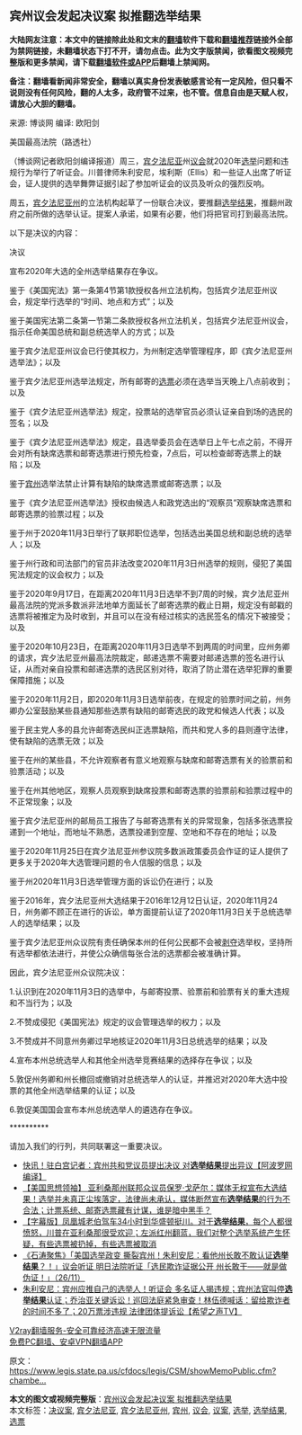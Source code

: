  <h2>宾州议会发起决议案 拟推翻选举结果</h2> <p class="notice"><b>大陆网友注意：本文中的链接除此处和文末的<a href="https://github.com/bannedbook/fanqiang" >翻墙</a>软件下载和<a href="https://github.com/killgcd/justmysocks/blob/master/README.md">翻墙推荐</a>链接外全部为禁网链接，未翻墙状态下打不开，请勿点击。此为文字版禁闻，欲看图文视频完整版和更多禁闻，请下载<a href="https://github.com/bannedbook/fanqiang">翻墙软件或APP</a>后翻墙上禁闻网。</p><p>备注：翻墙看新闻非常安全，翻墙以真实身份发表敏感言论有一定风险，但只看不说则没有任何风险，翻的人太多，政府管不过来，也不管。信息自由是天赋人权，请放心大胆的翻墙。</b></p>  <div class="entry"> <p>来源:&nbsp;博谈网                      编译:&nbsp;欧阳剑                                                 </p> <p>美国最高法院（路透社）</p> <p>（博谈网记者欧阳剑编译报道）周三，<a href="https://www.bannedbook.org/bnews/tag/%E5%AE%BE%E5%A4%95%E6%B3%95%E5%B0%BC%E4%BA%9A/" class="st_tag internal_tag" rel="tag" title="标签 宾夕法尼亚 下的日志">宾夕法尼亚</a>州<a href="https://www.bannedbook.org/bnews/tag/%E8%AE%AE%E4%BC%9A/" class="st_tag internal_tag" rel="tag" title="标签 议会 下的日志">议会</a>就2020年<a href="https://www.bannedbook.org/bnews/tag/%e9%80%89%e4%b8%be/" class="st_tag internal_tag" rel="tag" title="标签 选举 下的日志">选举</a>问题和违规行为举行了听证会。川普律师朱利安尼，埃利斯（Ellis）和一些证人出席了听证会，证人提供的选举舞弊证据引起了参加听证会的议员及听众的强烈反响。</p> <p>周五，<a href="https://www.bannedbook.org/bnews/tag/%e5%ae%be%e5%a4%95%e6%b3%95%e5%b0%bc%e4%ba%9a%e5%b7%9e/" class="st_tag internal_tag" rel="tag" title="标签 宾夕法尼亚州 下的日志">宾夕法尼亚州</a>的立法机构起草了一份联合决议，要推翻<a href="https://www.bannedbook.org/bnews/tag/%E9%80%89%E4%B8%BE%E7%BB%93%E6%9E%9C/" class="st_tag internal_tag" rel="tag" title="标签 选举结果 下的日志">选举结果</a>，推翻州政府之前所做的选举认证。提案人承诺，如果有必要，他们将把官司打到最高法院。</p> <p>以下是决议的内容：</p> <p>决议</p> <p>宣布2020年大选的全州选举结果存在争议。</p> <p>鉴于《美国宪法》第一条第4节第1款授权各州立法机构，包括宾夕法尼亚州议会，规定举行选举的“时间、地点和方式”；以及</p> <p>鉴于美国宪法第二条第一节第二条款授权各州立法机关，包括宾夕法尼亚州议会，指示任命美国总统和副总统选举人的方式；以及</p>  <p>鉴于宾夕法尼亚州议会已行使其权力，为州制定选举管理程序，即《宾夕法尼亚州选举法》；以及</p> <p>鉴于宾夕法尼亚州选举法规定，所有邮寄的<a href="https://www.bannedbook.org/bnews/tag/%E9%80%89%E7%A5%A8/" class="st_tag internal_tag" rel="tag" title="标签 选票 下的日志">选票</a>必须在选举当天晚上八点前收到；以及</p> <p>鉴于《宾夕法尼亚州选举法》规定，投票站的选举官员必须认证亲自到场的选民的签名；以及</p> <p>鉴于《宾夕法尼亚州选举法》规定，县选举委员会在选举日上午七点之前，不得开会对所有缺席选票和邮寄选票进行预先检查，7点后，可以检查邮寄选票上的缺陷；以及</p> <p>鉴于<a href="https://www.bannedbook.org/bnews/tag/%E5%AE%BE%E5%B7%9E/" class="st_tag internal_tag" rel="tag" title="标签 宾州 下的日志">宾州</a>选举法禁止计算有缺陷的缺席选票或邮寄选票；以及</p> <p>鉴于《宾夕法尼亚州选举法》授权由候选人和政党选出的“观察员”观察缺席选票和邮寄选票的验票过程；以及</p> <p>鉴于州于2020年11月3日举行了联邦职位选举，包括选出美国总统和副总统的选举人；以及</p> <p>鉴于州行政和司法部门的官员非法改变2020年11月3日州选举的规则，侵犯了美国宪法规定的议会权力；以及</p> <p>鉴于2020年9月17日，在距离2020年11月3日选举不到7周的时候，宾夕法尼亚州最高法院的党派多数派非法地单方面延长了邮寄选票的截止日期，规定没有邮戳的选票将被推定为及时收到，并且可以在没有经过核实的选民签名的情况下被接受；以及</p>  <p>鉴于2020年10月23日，在距离2020年11月3日选举不到两周的时间里，应州务卿的请求，宾夕法尼亚州最高法院裁定，邮递选票不需要对邮递选票的签名进行认证，从而对亲自投票和邮递选票的选民区别对待，取消了防止潜在选举犯罪的重要保障措施；以及</p> <p>鉴于2020年11月2日，即2020年11月3日选举前夜，在规定的验票时间之前，州务卿办公室鼓励某些县通知那些选票有缺陷的邮寄选民的政党和候选人代表；以及</p> <p>鉴于民主党人多的县允许邮寄选民纠正选票缺陷，而共和党人多的县则遵守法律，使有缺陷的选票无效；以及</p> <p>鉴于在州的某些县，不允许观察者有意义地观察与缺席和邮寄选票有关的验票前和验票活动；以及</p> <p>鉴于在州其他地区，观察人员观察到缺席投票和邮寄选票的验票前和验票过程中的不正常现象；以及</p> <p>鉴于宾夕法尼亚州的邮局员工报告了与邮寄选票有关的异常现象，包括多张选票投递到一个地址，而地址不熟悉，选票投递到空屋、空地和不存在的地址；以及</p> <p>鉴于2020年11月25日在宾夕法尼亚州参议院多数派政策委员会作证的证人提供了更多关于2020年大选管理问题的令人信服的信息；以及</p> <p>鉴于州2020年11月3日选举管理方面的诉讼仍在进行；以及</p> <p>鉴于2016年，宾夕法尼亚州大选结果于2016年12月12日认证，2020年11月24日，州务卿不顾正在进行的诉讼，单方面提前认证了2020年11月3日关于总统选举人的选举结果；以及</p>  <p>鉴于宾夕法尼亚州众议院有责任确保本州的任何公民都不会被<span class='wp_keywordlink'><a href="https://www.bannedbook.org/forum2/topic21.html" title="《剥夺》 黄建民 著" target="_blank">剥夺</a></span>选举权，坚持所有选举都依法进行，并使公众确信每张合法的选票都会被准确计算。</p> <p>因此，宾夕法尼亚州众议院决议：</p> <p>1.认识到在2020年11月3日的选举中，与邮寄投票、验票前和验票有关的重大违规和不当行为；以及</p> <p>2.不赞成侵犯《美国宪法》规定的议会管理选举的权力；以及</p> <p>3.不赞成并不同意州务卿过早地核证2020年11月3日总统选举的结果；以及</p> <p>4.宣布本州总统选举人和其他全州选举竞赛结果的选择存在争议；以及</p> <p>5.敦促州务卿和州长撤回或撤销对总统选举人的认证，并推迟对2020年大选中投票的其他全州选举结果的认证；以及</p> <p>6.敦促美国国会宣布本州总统选举人的遴选存在争议。</p> <p>**********</p>  <p>请加入我们的行列，共同联署这一重要决议。</p> <ul class='op-related-articles' title='相关阅读'> <li><a href='https://www.bannedbook.org/bnews/cnnews/20201128/1438488.html' target='_blank'>快讯！驻白宫记者：宾州共和党议员提出决议 对<b>选举结果</b>提出异议【阿波罗网编译】</a></li> <li><a href='https://www.bannedbook.org/bnews/bannedvideo/20201128/1438456.html' target='_blank'>【美国思想领袖】 亚利桑那州联邦众议员保罗·戈萨尔：媒体无权宣布大选结果！选举并未真正尘埃落定，法律尚未承认，媒体断然宣布<b>选举结果</b>的行为不合法；计票系统、邮寄选票藏有计谋，谁是暗中黑手？</a></li> <li><a href='https://www.bannedbook.org/bnews/bannedvideo/20201128/1438418.html' target='_blank'>【字幕版】凤凰城老伯驾车34小时到华盛顿挺川。对于<b>选举结果</b>，每个人都很愤怒，川普在亚利桑那很受欢迎；左派红州翻蓝，我们对整个选举系统产生怀疑，有些选票被扔掉，有些选票被取消</a></li> <li><a href='https://www.bannedbook.org/bnews/bannedvideo/20201127/1437883.html' target='_blank'>《石涛聚焦》「美国选举政变 撕裂宾州！朱利安尼：看他州长敢不敢认证<b>选举结果</b>？！」议会听证 明日法院听证「选民欺诈证据公开 州长敢干——就是做伪证！」（26/11）</a></li> <li><a href='https://www.bannedbook.org/bnews/cbnews/20201126/1437581.html' target='_blank'>朱利安尼：宾州应推自己的选举人！听证会 多名证人揭违规；宾州法官叫停<b>选举结果</b>认证；乔治亚关键诉讼！巡回法庭紧急审查！林伍德喊话：留给欺诈者的时间不多了；20万票涉违规 法律团体提诉讼【希望之声TV】</a></li> </ul> <p class="texttj"> <a href="https://www.bannedbook.org/forum23/topic22702.html" target="_blank">V2ray翻墙服务-安全可靠经济高速无限流量</a><br/> <a href="https://github.com/bannedbook/fanqiang/wiki/%E7%A6%81%E9%97%BB%E7%BD%91%E5%AE%89%E5%8D%93%E7%BF%BB%E5%A2%99%E6%96%B0%E9%97%BBAPP" target="_blank">免费PC翻墙、安卓VPN翻墙APP</a></p><p>原文： <a href="https://www.legis.state.pa.us/cfdocs/legis/CSM/showMemoPublic.cfm?chamber=H&amp;SPick=20190&amp;cosponId=32628&amp;mobile_choice=suppress">https://www.legis.state.pa.us/cfdocs/legis/CSM/showMemoPublic.cfm?chambe&#8230;</a></p><a name='sharetosocial'></a>       <div><b>本文的图文或视频完整版</b>：<a href='https://www.bannedbook.org/bnews/cbnews/20201128/1438553.html'>宾州议会发起决议案 拟推翻选举结果</a></div>  </div><!--END ENTRY--> <div class="postfooter"> <div>本文标签：<a href="https://www.bannedbook.org/bnews/tag/%E5%86%B3%E8%AE%AE%E6%A1%88/" rel="tag">决议案</a>, <a href="https://www.bannedbook.org/bnews/tag/%E5%AE%BE%E5%A4%95%E6%B3%95%E5%B0%BC%E4%BA%9A/" rel="tag">宾夕法尼亚</a>, <a href="https://www.bannedbook.org/bnews/tag/%e5%ae%be%e5%a4%95%e6%b3%95%e5%b0%bc%e4%ba%9a%e5%b7%9e/" rel="tag">宾夕法尼亚州</a>, <a href="https://www.bannedbook.org/bnews/tag/%E5%AE%BE%E5%B7%9E/" rel="tag">宾州</a>, <a href="https://www.bannedbook.org/bnews/tag/%E8%AE%AE%E4%BC%9A/" rel="tag">议会</a>, <a href="https://www.bannedbook.org/bnews/tag/%e8%ae%ae%e6%a1%88/" rel="tag">议案</a>, <a href="https://www.bannedbook.org/bnews/tag/%e9%80%89%e4%b8%be/" rel="tag">选举</a>, <a href="https://www.bannedbook.org/bnews/tag/%E9%80%89%E4%B8%BE%E7%BB%93%E6%9E%9C/" rel="tag">选举结果</a>, <a href="https://www.bannedbook.org/bnews/tag/%E9%80%89%E7%A5%A8/" rel="tag">选票</a></div>  </div><!--END POSTFOOTER--> 